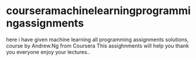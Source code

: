 # courseramachinelearningprogrammingassignments
here i have given machine learning all programming assignments solutions, course by Andrew.Ng from Coursera 
This assighnments will help you 
thank you everyone enjoy your lectures..
